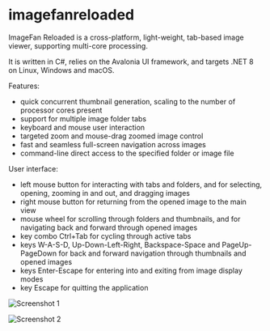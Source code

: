 # imagefanreloaded
ImageFan Reloaded is a cross-platform, light-weight, tab-based image viewer, supporting multi-core processing.

It is written in C#, relies on the Avalonia UI framework, and targets .NET 8 on Linux, Windows and macOS.

Features:
* quick concurrent thumbnail generation, scaling to the number of processor cores present
* support for multiple image folder tabs
* keyboard and mouse user interaction
* targeted zoom and mouse-drag zoomed image control
* fast and seamless full-screen navigation across images
* command-line direct access to the specified folder or image file

User interface:
* left mouse button for interacting with tabs and folders, and for selecting, opening, zooming in and out, and dragging images
* right mouse button for returning from the opened image to the main view
* mouse wheel for scrolling through folders and thumbnails, and for navigating back and forward through opened images
* key combo Ctrl+Tab for cycling through active tabs
* keys W-A-S-D, Up-Down-Left-Right, Backspace-Space and PageUp-PageDown for back and forward navigation through thumbnails and opened images
* keys Enter-Escape for entering into and exiting from image display modes
* key Escape for quitting the application

![Screenshot 1](https://raw.githubusercontent.com/mihnea-radulescu/imagefanreloaded/main/Screenshot-Dark.jpg "ImageFan Reloaded - Dark Screenshot")

![Screenshot 2](https://raw.githubusercontent.com/mihnea-radulescu/imagefanreloaded/main/Screenshot-Light.jpg "ImageFan Reloaded - Light Screenshot")
